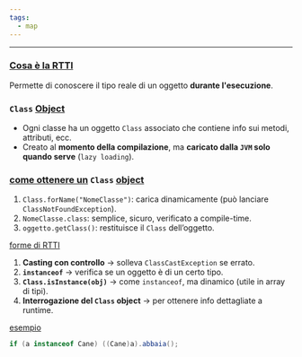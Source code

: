 ```yaml
---
tags:
  - map
---
```

___
### <u>Cosa è la RTTI</u>
Permette di conoscere il tipo reale di un oggetto **durante l'esecuzione**.

### `Class` <u>Object</u>
- Ogni classe ha un oggetto `Class` associato che contiene info sui metodi, attributi, ecc.
- Creato al **momento della compilazione**, ma **caricato dalla `JVM` solo quando serve** (`lazy loading`).
### <u>come ottenere un</u> `Class` <u>object</u>
1. `Class.forName("NomeClasse")`: carica dinamicamente (può lanciare `ClassNotFoundException`).
2. `NomeClasse.class`: semplice, sicuro, verificato a compile-time.
3. `oggetto.getClass()`: restituisce il `Class` dell’oggetto.

<u>forme di RTTI</u>
1.  **Casting con controllo** → solleva `ClassCastException` se errato.
2. **`instanceof`** → verifica se un oggetto è di un certo tipo.
3. **`Class.isInstance(obj)`** → come `instanceof`, ma dinamico (utile in array di tipi).
4. **Interrogazione del `Class` object** → per ottenere info dettagliate a runtime.

<u>esempio</u>
```java
if (a instanceof Cane) ((Cane)a).abbaia();
```
